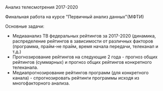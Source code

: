 Анализ телесмотрения 2017-2020

Финальная работа на курсе "Первичный анализ данных"(МФТИ)

Основные задачи:
- Медиаанализ  ТВ федеральных рейтингов за 2017-2020 (динамика, распределение рейтингов в зависимости от различных факторов (программа, прайм-не прайм, время начала передачи, телеканал и т.д.)
- Прогнозирование рейтингов на следующие 2 года - прогноз общих рейтингов (суммарных) и прогноз общих рейтингов конкретного телеканала.
- Медиапрогнозирование рейтингов программ (для конкретного канала) - спрогнозировать рейтинги программы исходя из многофакторного анализа.
 

